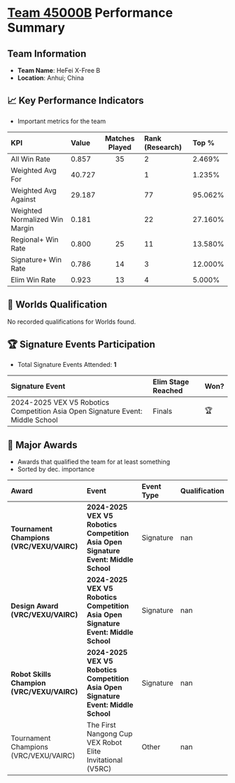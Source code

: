 # [Team 45000B](https://https://www.robotevents.com/teams/V5RC/45000B) Performance Summary

##  Team Information
- **Team Name**: HeFei X-Free B
- **Location**: Anhui; China

## 📈 Key Performance Indicators
- Important metrics for the team

| KPI | Value | Matches Played | Rank (Research) | Top % |
|:---|:-----|:--------------:|:----|:-----|
| All Win Rate | 0.857 | 35 | 2 | 2.469% |
| Weighted Avg For | 40.727 |  | 1 | 1.235% |
| Weighted Avg Against | 29.187 |  | 77 | 95.062% |
| Weighted Normalized Win Margin | 0.181 |  | 22 | 27.160% |
| Regional+ Win Rate | 0.800 | 25 | 11 | 13.580% |
| Signature+ Win Rate | 0.786 | 14 | 3 | 12.000% |
| Elim Win Rate | 0.923 | 13 | 4 | 5.000% |


## 🎯 Worlds Qualification
No recorded qualifications for Worlds found.

## 🏆 Signature Events Participation
- Total Signature Events Attended: **1**

| Signature Event | Elim Stage Reached | Won? |
|:----------------|:-------------------|:----|
| 2024-2025 VEX V5 Robotics Competition Asia Open Signature Event: Middle School | Finals | 🏆 |


## 🥇 Major Awards
- Awards that qualified the team for at least something
- Sorted by dec. importance

| Award | Event | Event Type | Qualification |
|:------|:------|:-----------|:--------------|
| **Tournament Champions (VRC/VEXU/VAIRC)** | **2024-2025 VEX V5 Robotics Competition Asia Open Signature Event: Middle School** | Signature | nan |
| **Design Award (VRC/VEXU/VAIRC)** | **2024-2025 VEX V5 Robotics Competition Asia Open Signature Event: Middle School** | Signature | nan |
| **Robot Skills Champion (VRC/VEXU/VAIRC)** | **2024-2025 VEX V5 Robotics Competition Asia Open Signature Event: Middle School** | Signature | nan |
| Tournament Champions (VRC/VEXU/VAIRC) | The First Nangong Cup VEX Robot Elite Invitational (V5RC) | Other | nan |

